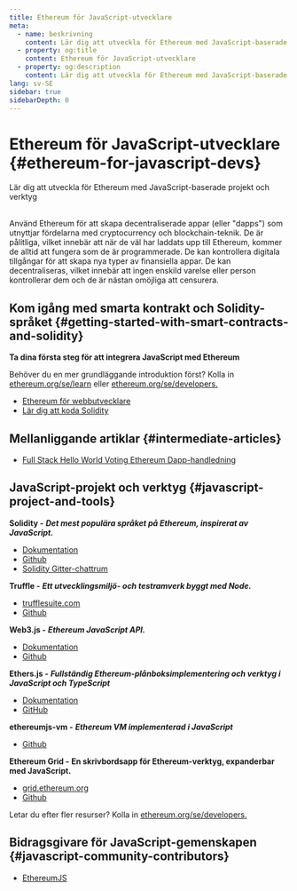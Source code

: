 ```yaml
---
title: Ethereum för JavaScript-utvecklare
meta:
  - name: beskrivning
    content: Lär dig att utveckla för Ethereum med JavaScript-baserade projekt och verktyg
  - property: og:title
    content: Ethereum för JavaScript-utvecklare
  - property: og:description
    content: Lär dig att utveckla för Ethereum med JavaScript-baserade projekt och verktyg
lang: sv-SE
sidebar: true
sidebarDepth: 0
---
```


# Ethereum för JavaScript-utvecklare {#ethereum-for-javascript-devs}

<div class="featured">Lär dig att utveckla för Ethereum med JavaScript-baserade projekt och verktyg</div><br>

Använd Ethereum för att skapa decentraliserade appar (eller "dapps") som utnyttjar fördelarna med cryptocurrency och blockchain-teknik. De är pålitliga, vilket innebär att när de väl har laddats upp till Ethereum, kommer de alltid att fungera som de är programmerade. De kan kontrollera digitala tillgångar för att skapa nya typer av finansiella appar. De kan decentraliseras, vilket innebär att ingen enskild varelse eller person kontrollerar dem och de är nästan omöjliga att censurera.

## Kom igång med smarta kontrakt och Solidity-språket {#getting-started-with-smart-contracts-and-solidity}

**Ta dina första steg för att integrera JavaScript med Ethereum**

Behöver du en mer grundläggande introduktion först? Kolla in [ethereum.org/se/learn](/se/learn/) eller [ethereum.org/se/developers.](/se/developers/)

- [Ethereum för webbutvecklare](https://medium.com/@mvmurthy/ethereum-for-web-developers-890be23d1d0c)
- [Lär dig att koda Solidity](https://cryptozombies.io/)

## Mellanliggande artiklar {#intermediate-articles}

- [Full Stack Hello World Voting Ethereum Dapp-handledning](https://medium.com/@mvmurthy/full-stack-hello-world-voting-ethereum-dapp-tutorial-part-1-40d2d0d807c2)

## JavaScript-projekt och verktyg {#javascript-project-and-tools}

**Solidity -** **_Det mest populära språket på Ethereum, inspirerat av JavaScript._**

- [Dokumentation](https://solidity.readthedocs.io)
- [Github](https://github.com/ethereum/solidity/)
- [Solidity Gitter-chattrum](https://gitter.im/ethereum/solidity/)

**Truffle -** **_Ett utvecklingsmiljö- och testramverk byggt med Node._**

- [trufflesuite.com](https://www.trufflesuite.com/)
- [Github](https://github.com/trufflesuite/truffle)

**Web3.js -** **_Ethereum JavaScript API._**

- [Dokumentation](https://web3js.readthedocs.io/en/1.0/)
- [Github](https://github.com/ethereum/web3.js/)

**Ethers.js -** **_Fullständig Ethereum-plånboksimplementering och verktyg i JavaScript och TypeScript_**

- [Dokumentation](https://docs.ethers.io/ethers.js/html/)
- [GitHub](https://github.com/ethers-io/ethers.js/)

**ethereumjs-vm -** **_Ethereum VM implementerad i JavaScript_**

- [Github](https://github.com/ethereumjs/ethereumjs-vm)

**Ethereum Grid -** **En skrivbordsapp för Ethereum-verktyg, expanderbar med JavaScript.**

- [grid.ethereum.org](https://grid.ethereum.org)
- [Github](https://github.com/ethereum/grid)

Letar du efter fler resurser? Kolla in [ethereum.org/se/developers.](/se/developers/)

## Bidragsgivare för JavaScript-gemenskapen {#javascript-community-contributors}

- [EthereumJS](https://ethereumjs.github.io)

